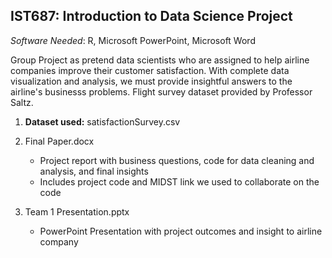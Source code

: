 ## IST687: Introduction to Data Science Project ##
*Software Needed*: R, Microsoft PowerPoint, Microsoft Word

Group Project as pretend data scientists who are assigned to help airline companies improve their customer satisfaction. With complete data visualization and analysis, we must provide insightful answers to the airline's businesss problems. Flight survey dataset provided by Professor Saltz. 

1. **Dataset used:** satisfactionSurvey.csv

2. Final Paper.docx
    - Project report with business questions, code for data cleaning and analysis, and final insights
    - Includes project code and MIDST link we used to collaborate on the code
    
3. Team 1 Presentation.pptx
    - PowerPoint Presentation with project outcomes and insight to airline company
